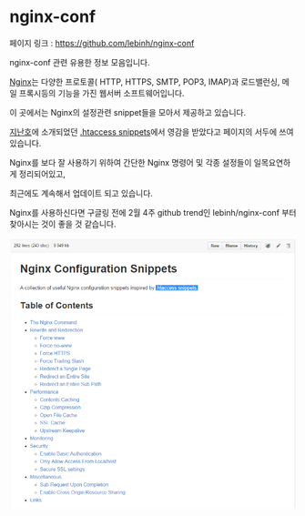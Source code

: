 # nginx-conf

페이지 링크 : https://github.com/lebinh/nginx-conf

nginx-conf 관련 유용한 정보 모음입니다.

[Nginx](http://en.wikipedia.org/wiki/Nginx)는 다양한 프로토콜( HTTP, HTTPS, SMTP, POP3, IMAP)과 로드밸런싱, 메일 프록시등의 기능을 가진 웹서버 소프트웨어입니다.

이 곳에서는 Nginx의 설정관련 snippet들을 모아서 제공하고 있습니다.



[지난호]( http://teamsego.github.io/github-trend-kr/#/201502-3)에 소개되었던 [.htaccess snippets](https://github.com/phanan/htaccess)에서 영감을 받았다고 페이지의 서두에 쓰여있습니다.

Nginx를 보다 잘 사용하기 위하여 간단한 Nginx 명령어 및 각종 설정들이 일목요연하게 정리되어있고,

최근에도 계속해서 업데이트 되고 있습니다.

Nginx를 사용하신다면 구글링 전에 2월 4주 github trend인 lebinh/nginx-conf 부터 찾아시는 것이 좋을 것 같습니다.

![이미지](../img/022-01.PNG)
